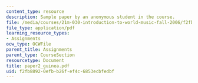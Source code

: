 ```yaml
---
content_type: resource
description: Sample paper by an anonymous student in the course.
file: /media/courses/21m-030-introduction-to-world-music-fall-2006/f2fb88920efbb26fef4c6853ecbfedbf_paper2_guinea.pdf
file_type: application/pdf
learning_resource_types:
- Assignments
ocw_type: OCWFile
parent_title: Assignments
parent_type: CourseSection
resourcetype: Document
title: paper2_guinea.pdf
uid: f2fb8892-0efb-b26f-ef4c-6853ecbfedbf
---
```


